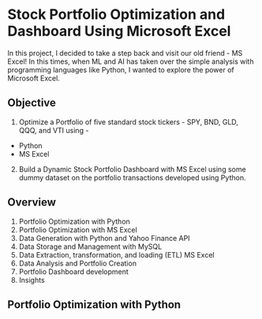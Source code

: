 # Stock Portfolio Optimization and Dashboard Using Microsoft Excel
In this project, I decided to take a step back and visit our old friend - MS Excel! In this times, when ML and AI has 
taken over the simple analysis with programming languages like Python, I wanted to explore the power of Microsoft Excel.

## Objective

1. Optimize a Portfolio of five standard stock tickers - SPY, BND,	GLD,	QQQ, and VTI using - 

  - Python
  - MS Excel

2. Build a Dynamic Stock Portfolio Dashboard with MS Excel using some dummy dataset on the portfolio transactions developed using Python.

## Overview

1. Portfolio Optimization with Python
2. Portfolio Optimization with MS Excel
3. Data Generation with Python and Yahoo Finance API
4. Data Storage and Management with MySQL
5. Data Extraction, transformation, and loading (ETL) MS Excel
6. Data Analysis and Portfolio Creation
7. Portfolio Dashboard development
8. Insights

## Portfolio Optimization with Python
